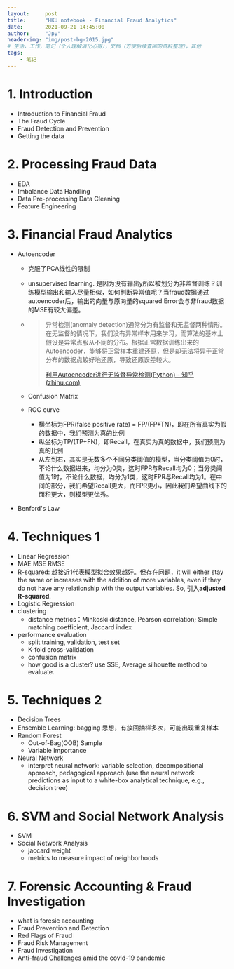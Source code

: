 ```yaml
---
layout:     post
title:      "HKU notebook - Financial Fraud Analytics"
date:       2021-09-21 14:45:00
author:     "Jpy"
header-img: "img/post-bg-2015.jpg"
# 生活，工作，笔记（个人理解消化心得），文档（方便后续查阅的资料整理），其他
tags:
    - 笔记
---
```


# 1. Introduction

* Introduction to Financial Fraud
* The Fraud Cycle
* Fraud Detection and Prevention
* Getting the data

# 2. Processing Fraud Data

* EDA
* Imbalance Data Handling
* Data Pre-processing Data Cleaning
* Feature Engineering

# 3. Financial Fraud Analytics

* Autoencoder

  * 克服了PCA线性的限制

  * unsupervised learning. 是因为没有输出y所以被划分为非监督训练？训练模型输出和输入尽量相似，如何判断异常值呢？当fraud数据通过autoencoder后，输出的向量与原向量的squared Error会与非fraud数据的MSE有较大偏差。

  * > 异常检测(anomaly detection)通常分为有监督和无监督两种情形。在无监督的情况下，我们没有异常样本用来学习，而算法的基本上假设是异常点服从不同的分布。根据正常数据训练出来的Autoencoder，能够将正常样本重建还原，但是却无法将异于正常分布的数据点较好地还原，导致还原误差较大。
    >
    > [利用Autoencoder进行无监督异常检测(Python) - 知乎 (zhihu.com)](https://zhuanlan.zhihu.com/p/46188296)

  * Confusion Matrix

  * ROC curve

    * 横坐标为FPR(false positive rate) = FP/(FP+TN)，即在所有真实为假的数据中，我们预测为真的比例
    * 纵坐标为TP/(TP+FN)，即Recall，在真实为真的数据中，我们预测为真的比例
    * 从左到右，其实是无数多个不同分类阈值的模型，当分类阈值为0时，不论什么数据进来，均分为0类，这时FPR与Recall均为0；当分类阈值为1时，不论什么数据，均分为1类，这时FPR与Recall均为1。在中间的部分，我们希望Recall更大，而FPR更小，因此我们希望曲线下的面积更大，则模型更优秀。

* Benford's Law

# 4. Techniques 1

* Linear Regression
* MAE MSE RMSE 
* R-squared: 越接近1代表模型拟合效果越好。但存在问题，it will either stay the same or increases with the addition of more variables, even if they do not have any relationship with the output variables. So, 引入**adjusted R-squared**.
* Logistic Regression
* clustering
  * distance metrics：Minkoski distance, Pearson correlation; Simple matching coefficient, Jaccard index
* performance evaluation
  * split training, validation, test set
  * K-fold cross-validation
  * confusion matrix
  * how good is a cluster? use SSE, Average silhouette method to evaluate. 

# 5. Techniques 2

* Decision Trees
* Ensemble Learning: bagging 思想，有放回抽样多次，可能出现重复样本
* Random Forest
  * Out-of-Bag(OOB) Sample
  * Variable Importance
* Neural Network
  * interpret neural network: variable selection, decompositional approach, pedagogical approach (use the neural network predictions as input to a white-box analytical technique, e.g., decision tree)

# 6. SVM and Social Network Analysis

* SVM
* Social Network Analysis
  * jaccard weight
  * metrics to measure impact of neighborhoods

# 7. Forensic Accounting & Fraud Investigation

* what is foresic accounting
* Fraud Prevention and Detection
* Red Flags of Fraud
* Fraud Risk Management
* Fraud Investigation
* Anti-fraud Challenges amid the covid-19 pandemic
